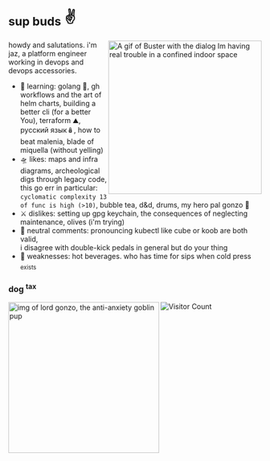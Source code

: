 <!--**juniormince/juniormince** is a ✨ _special_ ✨ repository because its `README.md` (this file) appears on your GitHub profile.-->

# <sub>sup buds</sub> ✌️

<img align="right" alt="A gif of Buster with the dialog Im having real trouble in a confined indoor space" src="https://media.giphy.com/media/3ZA1S5ZYwSRzy/giphy.gif" width="305px;">

howdy and salutations. i'm jaz, a platform engineer \
working in devops and devops accessories.

* 🌱 learning: golang 🐹, gh workflows and the art of helm charts, building a better cli (for a better You), terraform ⛰️, русский язык🪆, how to beat malenia, blade of miquella (without yelling)
* 🛸 likes: maps and infra diagrams, archeological digs through legacy code, this go err in particular: `cyclomatic complexity 13 of func is high (>10)`, bubble tea, d&d, drums, my hero pal gonzo 🐾
* ⚔️️ dislikes: setting up gpg keychain, the consequences of neglecting maintenance, olives (i'm trying)
* 🔮 neutral comments: pronouncing kubectl like cube or koob are both valid, \
i disagree with double-kick pedals in general but do your thing
* 🦂 weaknesses: hot beverages. who has time for sips when cold press <sub>exists</sub>

### dog <sup>tax</sup> ###

<img align="left" src="https://github.com/juniormince/juniormince/assets/34174060/0bb4b447-d8e0-4435-a6d0-e2cf3728908a" width="300" alt="img of lord gonzo, the anti-anxiety goblin pup"/>

![Visitor Count](https://profile-counter.glitch.me/%7Bjuniormince%7D/count.svg)
